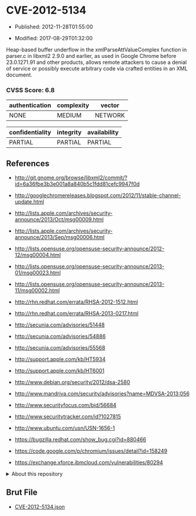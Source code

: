 # CVE-2012-5134

- Published: 2012-11-28T01:55:00

- Modified: 2017-08-29T01:32:00

Heap-based buffer underflow in the xmlParseAttValueComplex function in parser.c in libxml2 2.9.0 and earlier, as used in Google Chrome before 23.0.1271.91 and other products, allows remote attackers to cause a denial of service or possibly execute arbitrary code via crafted entities in an XML document.

### CVSS Score: **6.8**

| authentication | complexity | vector |
| --- | --- | --- |
| NONE | MEDIUM | NETWORK |

| confidentiality | integrity | availability |
| --- | --- | --- |
| PARTIAL | PARTIAL | PARTIAL |

## References

* http://git.gnome.org/browse/libxml2/commit/?id=6a36fbe3b3e001a8a840b5c1fdd81cefc9947f0d

* http://googlechromereleases.blogspot.com/2012/11/stable-channel-update.html

* http://lists.apple.com/archives/security-announce/2013/Oct/msg00009.html

* http://lists.apple.com/archives/security-announce/2013/Sep/msg00006.html

* http://lists.opensuse.org/opensuse-security-announce/2012-12/msg00004.html

* http://lists.opensuse.org/opensuse-security-announce/2013-01/msg00023.html

* http://lists.opensuse.org/opensuse-security-announce/2013-11/msg00002.html

* http://rhn.redhat.com/errata/RHSA-2012-1512.html

* http://rhn.redhat.com/errata/RHSA-2013-0217.html

* http://secunia.com/advisories/51448

* http://secunia.com/advisories/54886

* http://secunia.com/advisories/55568

* http://support.apple.com/kb/HT5934

* http://support.apple.com/kb/HT6001

* http://www.debian.org/security/2012/dsa-2580

* http://www.mandriva.com/security/advisories?name=MDVSA-2013:056

* http://www.securityfocus.com/bid/56684

* http://www.securitytracker.com/id?1027815

* http://www.ubuntu.com/usn/USN-1656-1

* https://bugzilla.redhat.com/show_bug.cgi?id=880466

* https://code.google.com/p/chromium/issues/detail?id=158249

* https://exchange.xforce.ibmcloud.com/vulnerabilities/80294

<details>
<summary>About this repository</summary> 

  This repository is part of the project [Live Hack CVE](https://github.com/Live-Hack-CVE). Main website can be found [www.live-hack.org](https://www.live-hack.org) 
  
  Made by [Sn0wAlice](https://github.com/Sn0wAlice) for the people that care about security and need to have a feed of the latest CVEs. Hope you enjoy it, don't forget to star the repo and follow me on [Twitter](https://twitter.com/Sn0wAlice) and [Github](https://github.com/Sn0wAlice). And that is my [personnal website](https://www.alice-snow.me/)

  - [Home Page](https://github.com/Live-Hack-CVE)
  - [Framework](https://github.com/Live-Hack-CVE/cve-framework)
  - [CVE database](https://github.com/Live-Hack-CVE/full_database)
  - [Changelog](https://github.com/Live-Hack-CVE/Changelog)
</details>

## Brut File

* [CVE-2012-5134.json](https://raw.githubusercontent.com/Live-Hack-CVE/full_database/main/cves/2012/CVE-2012-5134.json)

